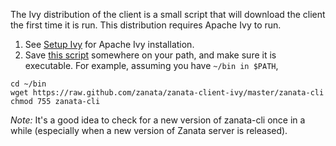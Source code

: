 The Ivy distribution of the client is a small script that will download the client the first time it is run. This distribution requires Apache Ivy to run.

1. See [Setup Ivy](/ivy/setup) for Apache Ivy installation.
2. Save [this script](https://raw.github.com/zanata/zanata-client-ivy/master/zanata-cli) somewhere on your path, and make sure it is executable. For example, assuming you have `~/bin in $PATH`,

```
cd ~/bin
wget https://raw.github.com/zanata/zanata-client-ivy/master/zanata-cli
chmod 755 zanata-cli
```

*Note:* It's a good idea to check for a new version of zanata-cli once in a while (especially when a new version of Zanata server is released).
